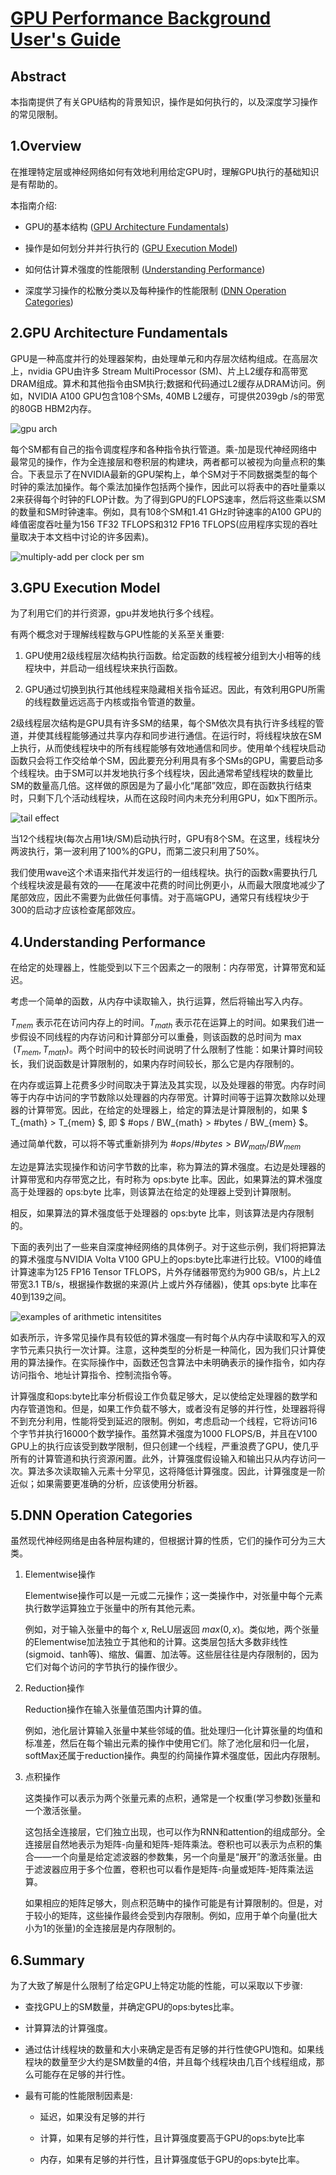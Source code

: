 # [GPU Performance Background User's Guide](https://docs.nvidia.com/deeplearning/performance/dl-performance-gpu-background/index.html#undefined)

## Abstract

本指南提供了有关GPU结构的背景知识，操作是如何执行的，以及深度学习操作的常见限制。

## 1.Overview

在推理特定层或神经网络如何有效地利用给定GPU时，理解GPU执行的基础知识是有帮助的。

本指南介绍:

- GPU的基本结构 ([GPU Architecture Fundamentals](#2gpu-architecture-fundamentals))

- 操作是如何划分并并行执行的 ([GPU Execution Model](#3gpu-execution-model))

- 如何估计算术强度的性能限制 ([Understanding Performance](#4understanding-performance))

- 深度学习操作的松散分类以及每种操作的性能限制 ([DNN Operation Categories](#5dnn-operation-categories))

## 2.GPU Architecture Fundamentals

GPU是一种高度并行的处理器架构，由处理单元和内存层次结构组成。在高层次上，nvidia GPU由许多 Stream MultiProcessor (SM)、片上L2缓存和高带宽DRAM组成。算术和其他指令由SM执行;数据和代码通过L2缓存从DRAM访问。例如，NVIDIA A100 GPU包含108个SMs, 40MB L2缓存，可提供2039gb /s的带宽的80GB HBM2内存。

![gpu arch](./assets/gpu_arch.png)

每个SM都有自己的指令调度程序和各种指令执行管道。乘-加是现代神经网络中最常见的操作，作为全连接层和卷积层的构建块，两者都可以被视为向量点积的集合。下表显示了在NVIDIA最新的GPU架构上，单个SM对于不同数据类型的每个时钟的乘法加操作。每个乘法加操作包括两个操作，因此可以将表中的吞吐量乘以2来获得每个时钟的FLOP计数。为了得到GPU的FLOPS速率，然后将这些乘以SM的数量和SM时钟速率。例如，具有108个SM和1.41 GHz时钟速率的A100 GPU的峰值密度吞吐量为156 TF32 TFLOPS和312 FP16 TFLOPS(应用程序实现的吞吐量取决于本文档中讨论的许多因素)。

![multiply-add per clock per sm](./assets/ma_per_clock_per_sm.png)

## 3.GPU Execution Model

为了利用它们的并行资源，gpu并发地执行多个线程。

有两个概念对于理解线程数与GPU性能的关系至关重要:

1. GPU使用2级线程层次结构执行函数。给定函数的线程被分组到大小相等的线程块中，并启动一组线程块来执行函数。

2. GPU通过切换到执行其他线程来隐藏相关指令延迟。因此，有效利用GPU所需的线程数量远远高于内核或指令管道的数量。

2级线程层次结构是GPU具有许多SM的结果，每个SM依次具有执行许多线程的管道，并使其线程能够通过共享内存和同步进行通信。在运行时，将线程块放在SM上执行，从而使线程块中的所有线程能够有效地通信和同步。使用单个线程块启动函数只会将工作交给单个SM，因此要充分利用具有多个SMs的GPU，需要启动多个线程块。由于SM可以并发地执行多个线程块，因此通常希望线程块的数量比SM的数量高几倍。这样做的原因是为了最小化“尾部”效应，即在函数执行结束时，只剩下几个活动线程块，从而在这段时间内未充分利用GPU，如x下图所示。

![tail effect](./assets/gpu_tail_effect.png)

当12个线程块(每次占用1块/SM)启动执行时，GPU有8个SM。在这里，线程块分两波执行，第一波利用了100%的GPU，而第二波只利用了50%。

我们使用wave这个术语来指代并发运行的一组线程块。执行的函数x需要执行几个线程块波是最有效的——在尾波中花费的时间比例更小，从而最大限度地减少了尾部效应，因此不需要为此做任何事情。对于高端GPU，通常只有线程块少于300的启动才应该检查尾部效应。

## 4.Understanding Performance

在给定的处理器上，性能受到以下三个因素之一的限制：内存带宽，计算带宽和延迟。

考虑一个简单的函数，从内存中读取输入，执行运算，然后将输出写入内存。

$T_{mem}$ 表示花在访问内存上的时间。$T_{math}$ 表示花在运算上的时间。如果我们进一步假设不同线程的内存访问和计算部分可以重叠，则该函数的总时间为 $\max~(T_{mem}, T_{math})$。两个时间中的较长时间说明了什么限制了性能：如果计算时间较长，我们说函数是计算限制的，如果内存时间较长，那么它是内存限制的。

在内存或运算上花费多少时间取决于算法及其实现，以及处理器的带宽。内存时间等于内存中访问的字节数除以处理器的内存带宽。计算时间等于运算次数除以处理器的计算带宽。因此，在给定的处理器上，给定的算法是计算限制的，如果 $ T_{math} > T_{mem} $, 即 $ \#ops / BW_{math} > \#bytes / BW_{mem} $。

通过简单代数，可以将不等式重新排列为 $\#ops / \#bytes > BW_{math} / BW_{mem}$

左边是算法实现操作和访问字节数的比率，称为算法的算术强度。右边是处理器的计算带宽和内存带宽之比，有时称为 ops:byte 比率。因此，如果算法的算术强度高于处理器的 ops:byte 比率，则该算法在给定的处理器上受到计算限制。

相反，如果算法的算术强度低于处理器的 ops:byte 比率，则该算法是内存限制的。

下面的表列出了一些来自深度神经网络的具体例子。对于这些示例，我们将把算法的算术强度与NVIDIA Volta V100 GPU上的ops:byte比率进行比较。V100的峰值计算速率为125 FP16 Tensor TFLOPS，片外存储器带宽约为900 GB/s，片上L2带宽3.1 TB/s，根据操作数据的来源(片上或片外存储器)，使其 ops:byte 比率在40到139之间。

![examples of arithmetic intensitites](./assets/examples_of_arithmetic_intensities.png)

如表所示，许多常见操作具有较低的算术强度—有时每个从内存中读取和写入的双字节元素只执行一次计算。注意，这种类型的分析是一种简化，因为我们只计算使用的算法操作。在实际操作中，函数还包含算法中未明确表示的操作指令，如内存访问指令、地址计算指令、控制流指令等。

计算强度和ops:byte比率分析假设工作负载足够大，足以使给定处理器的数学和内存管道饱和。但是，如果工作负载不够大，或者没有足够的并行性，处理器将得不到充分利用，性能将受到延迟的限制。例如，考虑启动一个线程，它将访问16个字节并执行16000个数学操作。虽然算术强度为1000 FLOPS/B，并且在V100 GPU上的执行应该受到数学限制，但只创建一个线程，严重浪费了GPU，使几乎所有的计算管道和执行资源闲置。此外，计算强度假设输入和输出只从内存访问一次。算法多次读取输入元素十分罕见，这将降低计算强度。因此，计算强度是一阶近似；如果需要更准确的分析，应该使用分析器。

## 5.DNN Operation Categories

虽然现代神经网络是由各种层构建的，但根据计算的性质，它们的操作可分为三大类。

1. Elementwise操作

   Elementwise操作可以是一元或二元操作；这一类操作中，对张量中每个元素执行数学运算独立于张量中的所有其他元素。

   例如，对于输入张量中的每个 $x$, ReLU层返回 $max(0, x)$。类似地，两个张量的Elementwise加法独立于其他和的计算。这类层包括大多数非线性(sigmoid、tanh等)、缩放、偏置、加法等。这些层往往是内存限制的，因为它们对每个访问的字节执行的操作很少。

2. Reduction操作

   Reduction操作在输入张量值范围内计算的值。

   例如，池化层计算输入张量中某些邻域的值。批处理归一化计算张量的均值和标准差，然后在每个输出元素的操作中使用它们。除了池化层和归一化层，softMax还属于reduction操作。典型的约简操作算术强度低，因此内存限制。

3. 点积操作

   这类操作可以表示为两个张量元素的点积，通常是一个权重(学习参数)张量和一个激活张量。

   这包括全连接层，它们独立出现，也可以作为RNN和attention的组成部分。全连接层自然地表示为矩阵-向量和矩阵-矩阵乘法。卷积也可以表示为点积的集合——一个向量是给定滤波器的参数集，另一个向量是“展开”的激活张量。由于滤波器应用于多个位置，卷积也可以看作是矩阵-向量或矩阵-矩阵乘法运算。

   如果相应的矩阵足够大，则点积范畴中的操作可能是有计算限制的。但是，对于较小的矩阵，这些操作最终会受到内存限制。例如，应用于单个向量(批大小为1的张量)的全连接层是内存限制的。

## 6.Summary

为了大致了解是什么限制了给定GPU上特定功能的性能，可以采取以下步骤:

- 查找GPU上的SM数量，并确定GPU的ops:bytes比率。

- 计算算法的计算强度。

- 通过估计线程块的数量和大小来确定是否有足够的并行性使GPU饱和。如果线程块的数量至少大约是SM数量的4倍，并且每个线程块由几百个线程组成，那么可能存在足够的并行性。

- 最有可能的性能限制因素是:

  - 延迟，如果没有足够的并行

  - 计算，如果有足够的并行性，且计算强度要高于GPU的ops:byte比率

  - 内存，如果有足够的并行性，且计算强度低于GPU的ops:byte比率。
  
